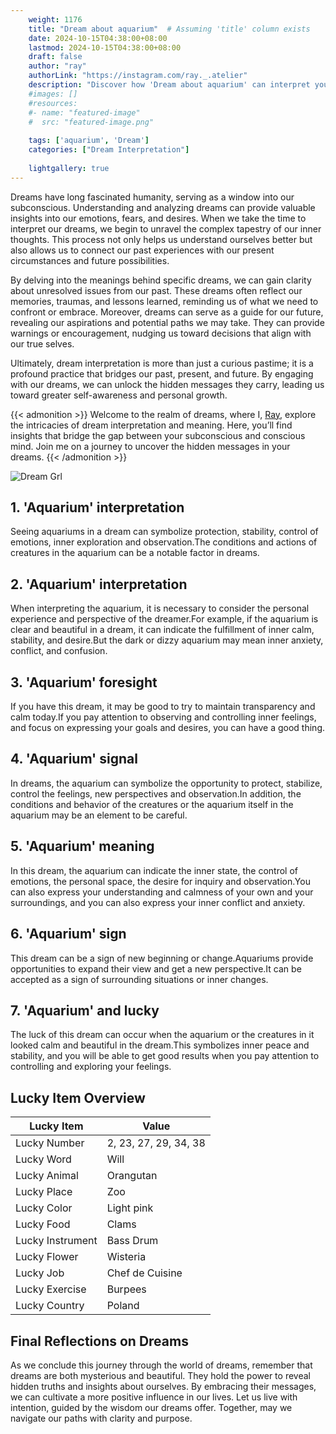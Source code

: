 ```yaml
---
    weight: 1176
    title: "Dream about aquarium"  # Assuming 'title' column exists
    date: 2024-10-15T04:38:00+08:00
    lastmod: 2024-10-15T04:38:00+08:00
    draft: false
    author: "ray"
    authorLink: "https://instagram.com/ray._.atelier"
    description: "Discover how 'Dream about aquarium' can interpret your future and uncover its significant meanings in your life."
    #images: []
    #resources:
    #- name: "featured-image"
    #  src: "featured-image.png"
    
    tags: ['aquarium', 'Dream']
    categories: ["Dream Interpretation"]
    
    lightgallery: true
---
```

    
Dreams have long fascinated humanity, serving as a window into our subconscious. Understanding and analyzing dreams can provide valuable insights into our emotions, fears, and desires. When we take the time to interpret our dreams, we begin to unravel the complex tapestry of our inner thoughts. This process not only helps us understand ourselves better but also allows us to connect our past experiences with our present circumstances and future possibilities.

By delving into the meanings behind specific dreams, we can gain clarity about unresolved issues from our past. These dreams often reflect our memories, traumas, and lessons learned, reminding us of what we need to confront or embrace. Moreover, dreams can serve as a guide for our future, revealing our aspirations and potential paths we may take. They can provide warnings or encouragement, nudging us toward decisions that align with our true selves.

Ultimately, dream interpretation is more than just a curious pastime; it is a profound practice that bridges our past, present, and future. By engaging with our dreams, we can unlock the hidden messages they carry, leading us toward greater self-awareness and personal growth.

{{< admonition >}}
Welcome to the realm of dreams, where I, [Ray](https://instagram.com/ray._.atelier), explore the intricacies of dream interpretation and meaning. Here, you’ll find insights that bridge the gap between your subconscious and conscious mind. Join me on a journey to uncover the hidden messages in your dreams.
{{< /admonition >}}

![Dream Grl](https://cdn.pixabay.com/photo/2017/11/02/03/35/gothic-2910057_1280.jpg "Dream Grl")

## 1. 'Aquarium' interpretation
Seeing aquariums in a dream can symbolize protection, stability, control of emotions, inner exploration and observation.The conditions and actions of creatures in the aquarium can be a notable factor in dreams.

## 2. 'Aquarium' interpretation
When interpreting the aquarium, it is necessary to consider the personal experience and perspective of the dreamer.For example, if the aquarium is clear and beautiful in a dream, it can indicate the fulfillment of inner calm, stability, and desire.But the dark or dizzy aquarium may mean inner anxiety, conflict, and confusion.

## 3. 'Aquarium' foresight
If you have this dream, it may be good to try to maintain transparency and calm today.If you pay attention to observing and controlling inner feelings, and focus on expressing your goals and desires, you can have a good thing.

## 4. 'Aquarium' signal
In dreams, the aquarium can symbolize the opportunity to protect, stabilize, control the feelings, new perspectives and observation.In addition, the conditions and behavior of the creatures or the aquarium itself in the aquarium may be an element to be careful.

## 5. 'Aquarium' meaning
In this dream, the aquarium can indicate the inner state, the control of emotions, the personal space, the desire for inquiry and observation.You can also express your understanding and calmness of your own and your surroundings, and you can also express your inner conflict and anxiety.

## 6. 'Aquarium' sign
This dream can be a sign of new beginning or change.Aquariums provide opportunities to expand their view and get a new perspective.It can be accepted as a sign of surrounding situations or inner changes.

## 7. 'Aquarium' and lucky
The luck of this dream can occur when the aquarium or the creatures in it looked calm and beautiful in the dream.This symbolizes inner peace and stability, and you will be able to get good results when you pay attention to controlling and exploring your feelings.

## Lucky Item Overview
| Lucky Item          | Value              |
|---------------|--------------------|
| Lucky Number        | 2, 23, 27, 29, 34, 38  |
| Lucky Word          | Will |
| Lucky Animal        | Orangutan |
| Lucky Place         | Zoo     |
| Lucky Color         | Light pink     |
| Lucky Food          | Clams      |
| Lucky Instrument    | Bass Drum |
| Lucky Flower        | Wisteria    |
| Lucky Job           | Chef de Cuisine       |
| Lucky Exercise      | Burpees  |
| Lucky Country       | Poland    |


##  Final Reflections on Dreams

As we conclude this journey through the world of dreams, remember that dreams are both mysterious and beautiful. They hold the power to reveal hidden truths and insights about ourselves. By embracing their messages, we can cultivate a more positive influence in our lives. Let us live with intention, guided by the wisdom our dreams offer. Together, may we navigate our paths with clarity and purpose.
